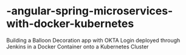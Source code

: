 # -angular-spring-microservices-with-docker-kubernetes
Building a Balloon Decoration app with OKTA Login 
deployed through Jenkins in a Docker Container onto a 
Kubernetes Cluster
